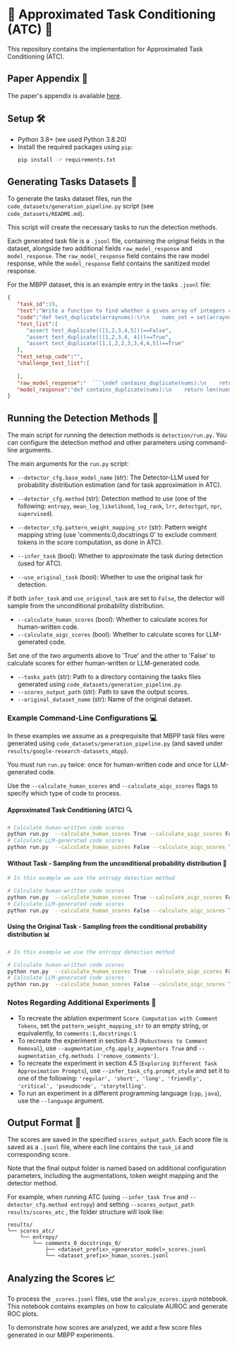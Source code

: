 # 🚀 Approximated Task Conditioning (ATC) 🚀
This repository contains the implementation for Approximated Task Conditioning (ATC).

## Paper Appendix 📎
The paper's appendix is available [here](https://drive.google.com/file/d/1XDUNVv5m1RAehIJ8oT-NuTtVfflsGEXX/view).

## Setup 🛠️️
- Python 3.8+ (we used Python 3.8.20)
- Install the required packages using `pip`:
    ```bash
    pip install -r requirements.txt
    ```
  
## Generating Tasks Datasets 📝
To generate the tasks dataset files, run the `code_datasets/generation_pipeline.py` script (see `code_datasets/README.md`). 

This script will create the necessary tasks to run the detection methods.

Each generated task file is a `.jsonl` file, containing the original fields in the dataset, alongside two additional fields `raw_model_response` and `model_response`.
The `raw_model_response` field contains the raw model response, while the `model_response` field contains the sanitized model response.

For the MBPP dataset, this is an example entry in the tasks `.jsonl` file:
```json
{
   "task_id":19,
   "text":"Write a function to find whether a given array of integers contains any duplicate element.",
   "code":"def test_duplicate(arraynums):\r\n    nums_set = set(arraynums)    \r\n    return len(arraynums) != len(nums_set)     ",
   "test_list":[
      "assert test_duplicate(([1,2,3,4,5]))==False",
      "assert test_duplicate(([1,2,3,4, 4]))==True",
      "assert test_duplicate([1,1,2,2,3,3,4,4,5])==True"
   ],
   "test_setup_code":"",
   "challenge_test_list":[
      
   ],
   "raw_model_response":"  ```\ndef contains_duplicate(nums):\n    return len(nums)!= len(set(nums))\n```\nExplanation:\n\nThe `set()` function creates a set from an iterable, which in this case is the `nums` array. The `len()` function returns the length of the set, which is the number of unique elements in the array.\n\nIf the array contains any duplicate elements, the length of the set will be less than the length of the array. In this case, the `len(nums)!= len(set(nums))` condition will be true, indicating that the array contains a duplicate element.\n\nThe function returns `True` if the condition is met, and `False` otherwise.\n\nFor example, if we call the function with the argument `nums = [1, 2, 3, 4, 5]`, it will return `False`, because the array does not contain any duplicate elements.\n\nIf we call the function with the argument `nums = [1, 2, 3, 4, 5, 5]`, it will return `True`, because the array contains a duplicate element (the number 5).",
   "model_response":"def contains_duplicate(nums):\n    return len(nums)!= len(set(nums))"
}
```

## Running the Detection Methods 🏃‍
The main script for running the detection methods is `detection/run.py`.
You can configure the detection method and other parameters using command-line arguments.

The main arguments for the `run.py` script:

- `--detector_cfg.base_model_name` (str): The Detector-LLM used for probability distribution estimation (and for task approximation in ATC).
- `--detector_cfg.method` (str): Detection method to use (one of the following: `entropy`, `mean_log_likelihood`, `log_rank`, `lrr`, `detectgpt`, `npr`, `supervised`).
- `--detector_cfg.pattern_weight_mapping_str` (str): Pattern weight mapping string (use 'comments:0,docstrings:0' to exclude comment tokens in the score computation, as done in ATC).


- `--infer_task` (bool): Whether to approximate the task during detection (used for ATC).
- `--use_original_task` (bool): Whether to use the original task for detection.

If both `infer_task` and `use_original_task` are set to `False`, the detector will sample from the unconditional probability distribution.

- `--calculate_human_scores` (bool): Whether to calculate scores for human-written code.
- `--calculate_aigc_scores` (bool): Whether to calculate scores for LLM-generated code.

Set one of the two arguments above to 'True' and the other to 'False' to calculate scores for either human-written or LLM-generated code.

- `--tasks_path` (str): Path to a directory containing the tasks files generated using `code_datasets/generation_pipeline.py`.
- `--scores_output_path` (str): Path to save the output scores.
- `--original_dataset_name` (str): Name of the original dataset.

### Example Command-Line Configurations 💻
In these examples we assume as a preqrequisite that MBPP task files were generated using `code_datasets/generation_pipeline.py` (and saved under `results/google-research-datasets_mbpp`).

You must run `run.py` twice: once for human-written code and once for LLM-generated code. 

Use the `--calculate_human_scores` and `--calculate_aigc_scores` flags to specify which type of code to process.

#### Approximated Task Conditioning (ATC) 🔍
  ```bash
  # Calculate human-written code scores
  python run.py  --calculate_human_scores True --calculate_aigc_scores False --use_original_task False --infer_task True --scores_output_path results/scores_atc --original_dataset_name google-research-datasets/mbpp --tasks_path results/google-research-datasets_mbpp --detector_cfg.method entropy
  # Calculate LLM-generated code scores
  python run.py  --calculate_human_scores False --calculate_aigc_scores True --use_original_task False --infer_task True --scores_output_path results/scores_atc --original_dataset_name google-research-datasets/mbpp --tasks_path results/google-research-datasets_mbpp --detector_cfg.method entropy
  ```

#### Without Task - Sampling from the unconditional probability distribution  🎲
  ```bash
  # In this example we use the entropy detection method
  
  # Calculate human-written code scores
  python run.py  --calculate_human_scores True --calculate_aigc_scores False --use_original_task False --infer_task False --scores_output_path results/scores_unconditional --original_dataset_name google-research-datasets/mbpp --tasks_path results/google-research-datasets_mbpp --detector_cfg.method entropy
  # Calculate LLM-generated code scores
  python run.py  --calculate_human_scores False --calculate_aigc_scores True --use_original_task False --infer_task False --scores_output_path results/scores_unconditional --original_dataset_name google-research-datasets/mbpp --tasks_path results/google-research-datasets_mbpp --detector_cfg.method entropy
  ```

#### Using the Original Task - Sampling from the conditional probability distribution 📊
  ```bash
  # In this example we use the entropy detection method
  
  # Calculate human-written code scores
  python run.py  --calculate_human_scores True --calculate_aigc_scores False --use_original_task True --infer_task False --scores_output_path results/scores_conditional --original_dataset_name google-research-datasets/mbpp --tasks_path results/google-research-datasets_mbpp --detector_cfg.method entropy
  # Calculate LLM-generated code scores
  python run.py  --calculate_human_scores False --calculate_aigc_scores True --use_original_task True --infer_task False --scores_output_path results/scores_conditional --original_dataset_name google-research-datasets/mbpp --tasks_path results/google-research-datasets_mbpp --detector_cfg.method entropy
  ```


### Notes Regarding Additional Experiments 🧪
* To recreate the ablation experiment `Score Computation with Comment Tokens`, set the `pattern_weight_mapping_str` to an empty string, or equivalently, to `comments:1,docstrings:1`
* To recreate the experiment in section 4.3 (`Robustness to Comment Removal`), use `--augmentation_cfg.apply_augmentors True` and `--augmentation_cfg.methods ['remove_comments']`.
* To recreate the experiment in section 4.5 (`Exploring Different Task Approximation Prompts`), use `--infer_task_cfg.prompt_style` and set it to one of the following: `'regular', 'short', 'long', 'friendly', 'critical', 'pseudocode', 'storytelling'`.
* To run an experiment in a different programming language (`cpp`, `java`), use the `--language` argument.


## Output Format 📂
The scores are saved in the specified `scores_output_path`. 
Each score file is saved as a `.jsonl` file, where each line contains the `task_id` and corresponding score.

Note that the final output folder is named based on additional configuration parameters, including the augmentations, token weight mapping and the detector method.

For example, when running ATC (using `--infer_task True` and `--detector_cfg.method entropy`) and setting `--scores_output_path results/scores_atc` , the folder structure will look like:
```
results/
└── scores_atc/
    └── entropy/
        └── comments_0_docstrings_0/
            ├── <dataset_prefix>_<generator_model>_scores.jsonl
            └── <dataset_prefix>_human_scores.jsonl
```

## Analyzing the Scores 📈
To process the `_scores.jsonl` files, use the `analyze_scores.ipynb` notebook. This notebook contains examples on how to calculate AUROC and generate ROC plots.

To demonstrate how scores are analyzed, we add a few score files generated in our MBPP experiments.

